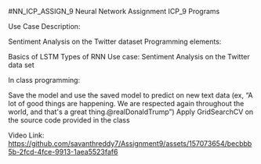 #NN_ICP_ASSIGN_9
Neural Network Assignment ICP_9 Programs

Use Case Description:

Sentiment Analysis on the Twitter dataset
Programming elements:

Basics of LSTM
Types of RNN
Use case: Sentiment Analysis on the Twitter data set

In class programming:

Save the model and use the saved model to predict on new text data (ex, “A lot of good things are happening. We are respected again throughout the world, and that's a great thing.@realDonaldTrump”)
Apply GridSearchCV on the source code provided in the class

Video Link: https://github.com/savanthreddy7/Assignment9/assets/157073654/becbbb5b-2fcd-4fce-9913-1aea5523faf6


